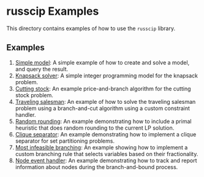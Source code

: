 # russcip Examples

This directory contains examples of how to use the `russcip` library.

## Examples
1. [Simple model](create_and_solve.rs): A simple example of how to create and solve a model, and query the result.
2. [Knapsack solver](knapsack.rs): A simple integer programming model for the knapsack problem.
3. [Cutting stock](cutting_stock.rs): An example price-and-branch algorithm for the cutting stock problem.
4. [Traveling salesman](tsp.rs): An example of how to solve the traveling salesman problem using a branch-and-cut algorithm using a custom constraint handler.
5. [Random rounding](random_rounding.rs): An example demonstrating how to include a primal heuristic that does random rounding to the current LP solution.
6. [Clique separator](clique_separator.rs): An example demonstrating how to implement a clique separator for set partitioning problems.
7. [Most infeasible branching](most_infeasible_branching.rs): An example showing how to implement a custom branching rule that selects variables based on their fractionality.
8. [Node event handler](node_event_handler.rs): An example demonstrating how to track and report information about nodes during the branch-and-bound process.
